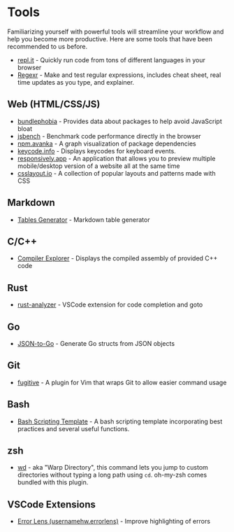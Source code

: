 # Tools

Familiarizing yourself with powerful tools will streamline your workflow and help you become more productive. Here are some tools that have been recommended to us before.

-   [repl.it](https://repl.it) - Quickly run code from tons of different languages in your browser
-   [Regexr](https://regexr.com) - Make and test regular expressions, includes cheat sheet, real time updates as you type, and explainer.

## Web (HTML/CSS/JS)

-   [bundlephobia](https://bundlephobia.com/) - Provides data about packages to help avoid JavaScript bloat
-   [jsbench](https://jsben.ch/) - Benchmark code performance directly in the browser
-   [npm.avanka](http://npm.anvaka.com) - A graph visualization of package dependencies
-   [keycode.info](https://keycode.info) - Displays keycodes for keyboard events.
-   [responsively.app](https://responsively.app/) - An application that allows you to preview multiple mobile/desktop version of a website all at the same time
-   [csslayout.io](https://csslayout.io/) - A collection of popular layouts and patterns made with CSS

## Markdown

-   [Tables Generator](https://www.tablesgenerator.com/markdown_tables) - Markdown table generator

## C/C++

-   [Compiler Explorer](https://godbolt.org/) - Displays the compiled assembly of provided C++ code

## Rust

-   [rust-analyzer](https://marketplace.visualstudio.com/items?itemName=matklad.rust-analyzer) - VSCode extension for code completion and goto

## Go

-   [JSON-to-Go](https://mholt.github.io/json-to-go) - Generate Go structs from JSON objects

## Git

-   [fugitive](https://github.com/tpope/vim-fugitive) - A plugin for Vim that wraps Git to allow easier command usage

## Bash

-   [Bash Scripting Template](https://github.com/ralish/bash-script-template) - A bash scripting template incorporating best practices and several useful functions.

## zsh

-   [wd](https://github.com/mfaerevaag/wd) - aka "Warp Directory", this command lets you jump to custom directories without typing a long path using `cd`. oh-my-zsh comes bundled with this plugin.

## VSCode Extensions

-   [Error Lens (usernamehw.errorlens)](https://marketplace.visualstudio.com/items?itemName=usernamehw.errorlens) - Improve highlighting of errors
